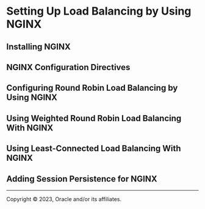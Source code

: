 # Setting Up Load Balancing by Using NGINX

## Installing NGINX

## NGINX Configuration Directives

## Configuring Round Robin Load Balancing by Using NGINX

## Using Weighted Round Robin Load Balancing With NGINX

## Using Least-Connected Load Balancing With NGINX

## Adding Session Persistence for NGINX

---

Copyright © 2023, Oracle and/or its affiliates.

